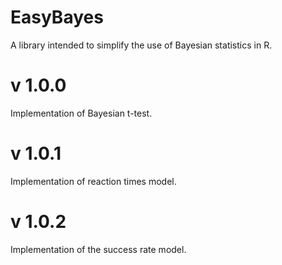 # EasyBayes
A library intended to simplify the use of Bayesian statistics in R.

# v 1.0.0
Implementation of Bayesian t-test.

# v 1.0.1
Implementation of reaction times model.

# v 1.0.2
Implementation of the success rate model.